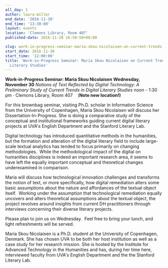 ```yaml
---
all_day: 1
author: laura-miller
end_date: '2016-11-30'
end_time: '13:30:00'
layout: events
location: 'Clemons Library, Room 407'
published-date: 2016-11-28 16:50:50+00:00

slug: work-in-progress-seminar-maria-skou-nicolaisen-on-current-trends-in-digital-literary-studies
start_date: 2016-11-30
start_time: '12:00:00'
title: 'Work-in-Progress Seminar: Maria Skou Nicolaisen on Current Trends in Digital
  Literary Studies'
---
```


**Work-in-Progress Seminar: Maria Skou Nicolaisen**
**Wednesday, November 30**
_Notions of Text Reflected by Digital Technology: A Preliminary Study of Current Trends in Digital Literary Studies_
noon - 1:30 pm · Clemons Library, Room 407    (**Note new location!)**

For this brownbag seminar, visiting Ph.D. scholar in Information Science from the University of Copenhagen, Maria Skou Nicolaisen will discuss her Dissertation-In-Progress. She is doing a comparative study of the conceptual and institutional frameworks guiding current digital literary projects at UVA's English Department and the Stanford Literary Lab.

Digital technology has introduced quantitative methods in the humanities, but the formation and alteration of the digital literary field to include large-scale textual analytics has tended to focus primarily on changing methodologies.  While the methodological impact of the digital on humanities disciplines is indeed an important research area, it seems to have left the equally important conceptual and theoretical changes underexamined in comparison.

Maria will discuss how technological innovation challenges and transforms the notion of text, or more specifically, how digital remediation alters some basic assumptions about the nature and affordances of the textual object itself.  Working under the assumption that technological remediation equally uncovers and alters theoretical assumptions about the textual object, the project revolves around insights from current DH practitioners through interviews concerning their diverse literary projects.

Please plan to join us on Wednesday.  Feel free to bring your lunch, and light refreshments will be served.

Maria Skou Nicolaisen is a Ph.D. student at the University of Copenhagen, Denmark. She has chosen UVA to be both her host institution as well as a case study for her research mission. She is hosted by the Institute for Advanced Technology in the Humanities and has, during her time here, interviewed faculty from UVA's English Department and the the Stanford Literary Lab.
